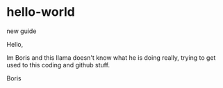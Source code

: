 # hello-world
new guide

Hello,

Im Boris and this llama doesn't know what he is doing really, trying to get used to this coding and github stuff.

Boris
